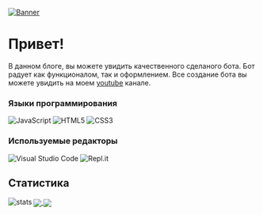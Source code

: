 [![Banner](https://cdn.discordapp.com/attachments/791153280608501800/808358529571881000/2021-02-08_22-26-39_2.png "Banner")](https://www.youtube.com/channel/UC_wEPv-0-hRwsUZh577pPxw)
# Привет!

В данном блоге, вы можете увидить качественного сделаного бота. Бот радует как функционалом, так и оформлением. Все создание бота вы можете увидить на моем [youtube](https://www.youtube.com/channel/UC_wEPv-0-hRwsUZh577pPxw) канале.
### Языки программирования
![JavaScript](https://shields.io/badge/-JavaScript-090909?style=for-the-badge&logo=javascript)
![HTML5](https://shields.io/badge/-HTML5-090909?style=for-the-badge&logo=html5)
![CSS3](https://shields.io/badge/-CSS3-090909?style=for-the-badge&logo=css3&logoColor=0078be)
<br>
### Используемые редакторы
![Visual Studio Code](https://shields.io/badge/-Visual_Studio_Code-090909?style=for-the-badge&logo=visual-studio-code&logoColor=19b5f6)
![Repl.it](https://shields.io/badge/-Repl.it-090909?style=for-the-badge&logo=repl.it)
<br>
## Статистика
<img align="left" alt="stats" src="https://github-readme-stats.vercel.app/api?username=HekaHub&show_icons=true&theme=dark&bg_color=010101" />
<a href="https://github.com/HekaHub/HekaHub">
  <img align="center" src="https://github-readme-stats.vercel.app/api/top-langs/?username=HekaHub&hide=java,html&title_color=ffffff&text_color=c9cacc&icon_color=ffffff&bg_color=010101" />
</a>
<a href="https://github.com/HekaHub/discord-bot">
  <img align="center" src="https://github-readme-stats.vercel.app/api/pin/?username=HekaHub&repo=discord-bot&title_color=ffffff&text_color=ffffff&icon_color=7bfd9d&bg_color=010101" />
</a>
